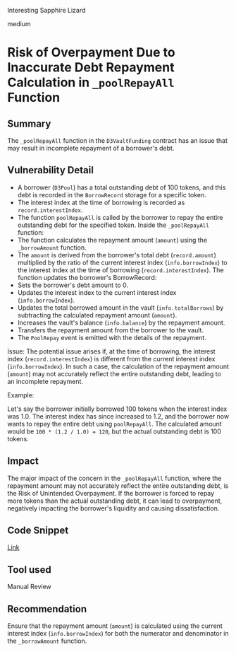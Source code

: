 Interesting Sapphire Lizard

medium

# Risk of Overpayment Due to Inaccurate Debt Repayment Calculation in `_poolRepayAll` Function

## Summary
The `_poolRepayAll` function in the `D3VaultFunding` contract has an issue that may result in incomplete repayment of a borrower's debt. 
## Vulnerability Detail
 - A borrower (`D3Pool`) has a total outstanding debt of 100 tokens, and this debt is recorded in the `BorrowRecord` storage for a specific token.
 - The interest index at the time of borrowing is recorded as `record.interestIndex`.
 - The function `poolRepayAll` is called by the borrower to repay the entire outstanding debt for the specified token.
  Inside the `_poolRepayAll` function:
 - The function calculates the repayment amount (`amount`) using the `_borrowAmount` function.
 - The `amount` is derived from the borrower's total debt (`record.amount`) multiplied by the ratio of the current interest index (`info.borrowIndex`) to the interest index at the time of borrowing (`record.interestIndex`).
The function updates the borrower's BorrowRecord:
 - Sets the borrower's debt amount to 0.
 - Updates the interest index to the current interest index (`info.borrowIndex`).
 - Updates the total borrowed amount in the vault (`info.totalBorrows`) by subtracting the calculated repayment amount (`amount`).
 - Increases the vault's balance (`info.balance`) by the repayment amount.
 - Transfers the repayment amount from the borrower to the vault.
 - The `PoolRepay` event is emitted with the details of the repayment.

Issue:
The potential issue arises if, at the time of borrowing, the interest index (`record.interestIndex`) is different from the current interest index (`info.borrowIndex`). In such a case, the calculation of the repayment amount (`amount`) may not accurately reflect the entire outstanding debt, leading to an incomplete repayment.

Example:

Let's say the borrower initially borrowed 100 tokens when the interest index was 1.0.
The interest index has since increased to 1.2, and the borrower now wants to repay the entire debt using `poolRepayAll`.
The calculated amount would be `100 * (1.2 / 1.0) = 120`, but the actual outstanding debt is 100 tokens.

## Impact
The major impact of the concern in the `_poolRepayAll` function, where the repayment amount may not accurately reflect the entire outstanding debt, is the Risk of Unintended Overpayment. If the borrower is forced to repay more tokens than the actual outstanding debt, it can lead to overpayment, negatively impacting the borrower's liquidity and causing dissatisfaction. 
## Code Snippet
[Link](https://github.com/sherlock-audit/2023-12-dodo/blob/main/dodo-v3/contracts/DODOV3MM/D3Vault/D3VaultFunding.sol#L116-L141)
## Tool used

Manual Review

## Recommendation
Ensure that the repayment amount (`amount`) is calculated using the current interest index (`info.borrowIndex`) for both the numerator and denominator in the `_borrowAmount` function. 